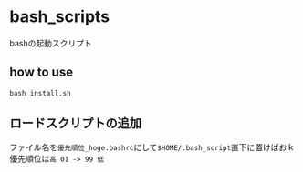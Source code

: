 # bash_scripts
bashの起動スクリプト  

## how to use
`bash install.sh`

<!-- `bash_script/`を`$HOME/.bash_script`に移動  

```bash
while read -r f; do
  source $f
done < <(find ~/.bash_script/ -name "*.bashrc"| sort -r)
```
これを`.bashrc`に追記  
ログインしなおすか`source ~/.bashrc`すればおk -->

## ロードスクリプトの追加
ファイル名を`優先順位_hoge.bashrc`にして`$HOME/.bash_script`直下に置けばおｋ  
優先順位は`高 01 -> 99 低`  
